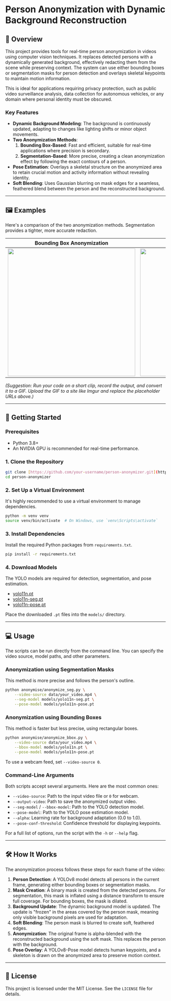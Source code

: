 # Person Anonymization with Dynamic Background Reconstruction

## 📖 Overview

This project provides tools for real-time person anonymization in videos using computer vision techniques. It replaces detected persons with a dynamically generated background, effectively redacting them from the scene while preserving context. The system can use either bounding boxes or segmentation masks for person detection and overlays skeletal keypoints to maintain motion information.

This is ideal for applications requiring privacy protection, such as public video surveillance analysis, data collection for autonomous vehicles, or any domain where personal identity must be obscured.

### Key Features

- **Dynamic Background Modeling**: The background is continuously updated, adapting to changes like lighting shifts or minor object movements.
- **Two Anonymization Methods**:
  1.  **Bounding Box-Based**: Fast and efficient, suitable for real-time applications where precision is secondary.
  2.  **Segmentation-Based**: More precise, creating a clean anonymization effect by following the exact contours of a person.
- **Pose Estimation**: Overlays a skeletal structure on the anonymized area to retain crucial motion and activity information without revealing identity.
- **Soft Blending**: Uses Gaussian blurring on mask edges for a seamless, feathered blend between the person and the reconstructed background.

---

## 🖼️ Examples

Here's a comparison of the two anonymization methods. Segmentation provides a tighter, more accurate redaction.

| Bounding Box Anonymization                                          | Segmentation Anonymization                                         |
| ------------------------------------------------------------------- | ------------------------------------------------------------------ |
| <img src="https://i.imgur.com/your_bbox_image_url.gif" width="400"> | <img src="https://i.imgur.com/your_seg_image_url.gif" width="400"> |

_(Suggestion: Run your code on a short clip, record the output, and convert it to a GIF. Upload the GIF to a site like Imgur and replace the placeholder URLs above.)_

---

## 🚀 Getting Started

### Prerequisites

- Python 3.8+
- An NVIDIA GPU is recommended for real-time performance.

### 1. Clone the Repository

```bash
git clone [https://github.com/your-username/person-anonymizer.git](https://github.com/your-username/person-anonymizer.git)
cd person-anonymizer
```

### 2. Set Up a Virtual Environment

It's highly recommended to use a virtual environment to manage dependencies.

```bash
python -m venv venv
source venv/bin/activate  # On Windows, use `venv\Scripts\activate`
```

### 3. Install Dependencies

Install the required Python packages from `requirements.txt`.

```bash
pip install -r requirements.txt
```

### 4. Download Models

The YOLO models are required for detection, segmentation, and pose estimation.

- [yolo11n.pt](https://github.com/ultralytics/assets/releases/download/v8.2.0/yolov8n.pt)
- [yolo11n-seg.pt](https://github.com/ultralytics/assets/releases/download/v8.2.0/yolov8n-seg.pt)
- [yolo11n-pose.pt](https://github.com/ultralytics/assets/releases/download/v8.2.0/yolov8n-pose.pt)

Place the downloaded `.pt` files into the `models/` directory.

---

## 💻 Usage

The scripts can be run directly from the command line. You can specify the video source, model paths, and other parameters.

### Anonymization using Segmentation Masks

This method is more precise and follows the person's outline.

```bash
python anonymise/anonymize_seg.py \
    --video-source data/your_video.mp4 \
    --seg-model models/yolo11n-seg.pt \
    --pose-model models/yolo11n-pose.pt
```

### Anonymization using Bounding Boxes

This method is faster but less precise, using rectangular boxes.

```bash
python anonymise/anonymize_bbox.py \
    --video-source data/your_video.mp4 \
    --bbox-model models/yolo11n.pt \
    --pose-model models/yolo11n-pose.pt
```

To use a webcam feed, set `--video-source 0`.

### Command-Line Arguments

Both scripts accept several arguments. Here are the most common ones:

- `--video-source`: Path to the input video file or `0` for webcam.
- `--output-video`: Path to save the anonymized output video.
- `--seg-model` / `--bbox-model`: Path to the YOLO detection model.
- `--pose-model`: Path to the YOLO pose estimation model.
- `--alpha`: Learning rate for background adaptation (0.0 to 1.0).
- `--pose-conf-threshold`: Confidence threshold for displaying keypoints.

For a full list of options, run the script with the `-h` or `--help` flag.

---

## 🛠️ How It Works

The anonymization process follows these steps for each frame of the video:

1.  **Person Detection**: A YOLOv8 model detects all persons in the current frame, generating either bounding boxes or segmentation masks.
2.  **Mask Creation**: A binary mask is created from the detected persons. For segmentation, this mask is inflated using a distance transform to ensure full coverage. For bounding boxes, the mask is dilated.
3.  **Background Update**: The dynamic background model is updated. The update is "frozen" in the areas covered by the person mask, meaning only visible background pixels are used for adaptation.
4.  **Soft Blending**: The person mask is blurred to create soft, feathered edges.
5.  **Anonymization**: The original frame is alpha-blended with the reconstructed background using the soft mask. This replaces the person with the background.
6.  **Pose Overlay**: A YOLOv8-Pose model detects human keypoints, and a skeleton is drawn on the anonymized area to preserve motion context.

---

## 📄 License

This project is licensed under the MIT License. See the `LICENSE` file for details.
